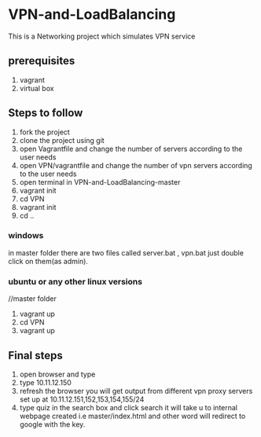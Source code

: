 # VPN-and-LoadBalancing
This is a Networking project which simulates VPN service 

## prerequisites
1) vagrant
2) virtual box

## Steps to follow 
1) fork the project 
2) clone the project using git 
3) open Vagrantfile and change the number of servers according to the user needs 
4) open VPN/vagrantfile and change the number of vpn servers according to the user needs 
5) open terminal in VPN-and-LoadBalancing-master 
6) vagrant init
7) cd VPN
8) vagrant init 
9) cd ..
### windows
in master folder there are two files called server.bat , vpn.bat just double click on them(as admin).

### ubuntu or any other linux versions 
//master folder
1) vagrant up  
2) cd VPN 
3) vagrant up 

## Final steps 
1) open browser and type
2) type 10.11.12.150 
3) refresh the browser you will get output from different vpn proxy servers set up at 10.11.12.151,152,153,154,155/24
4) type quiz in the search box and click search it will take u to internal webpage created i.e master/index.html and other word will redirect to google with the key.

